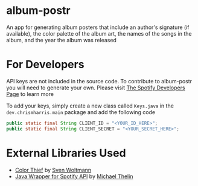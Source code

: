 # album-postr
An app for generating album posters that include an author's signature (if available), the color palette of the album art, the names of the songs in the album, and the year the album was released

# For Developers
API keys are not included in the source code. To contribute to album-postr you will need to generate your own. Please visit [The Spotify Developers Page](https://developer.spotify.com/) to learn more

To add your keys, simply create a new class called `Keys.java` in the `dev.chrismharris.main` package and add the following code
```java
public static final String CLIENT_ID = "<YOUR_ID_HERE>";
public static final String CLIENT_SECRET = "<YOUR_SECRET_HERE>";
```

# External Libraries Used
- [Color Thief](https://github.com/SvenWoltmann/color-thief-java) by [Sven Woltmann](https://github.com/SvenWoltmann/)
- [Java Wrapper for Spotify API](https://github.com/spotify-web-api-java/spotify-web-api-java) by [Michael Thelin](https://github.com/thelinmichael)
